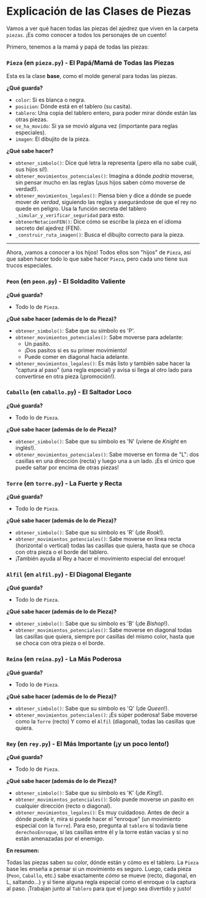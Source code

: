 # Explicación de las Clases de Piezas

Vamos a ver qué hacen todas las piezas del ajedrez que viven en la carpeta `piezas`. ¡Es como conocer a todos los personajes de un cuento!

Primero, tenemos a la mamá y papá de todas las piezas:

### `Pieza` (en `pieza.py`) - El Papá/Mamá de Todas las Piezas

Esta es la clase **base**, como el molde general para todas las piezas.

**¿Qué guarda?**
*   `color`: Si es blanca o negra.
*   `posicion`: Dónde está en el tablero (su casita).
*   `tablero`: Una copia del tablero entero, para poder mirar dónde están las otras piezas.
*   `se_ha_movido`: Si ya se movió alguna vez (importante para reglas especiales).
*   `imagen`: El dibujito de la pieza.

**¿Qué sabe hacer?**
*   `obtener_simbolo()`: Dice qué letra la representa (¡pero ella no sabe cuál, sus hijos sí!).
*   `obtener_movimientos_potenciales()`: Imagina a dónde *podría* moverse, sin pensar mucho en las reglas (¡sus hijos saben cómo moverse de verdad!).
*   `obtener_movimientos_legales()`: Piensa bien y dice a dónde se puede mover *de verdad*, siguiendo las reglas y asegurándose de que el rey no quede en peligro. Usa la función secreta del tablero `_simular_y_verificar_seguridad` para esto.
*   `obtenerNotacionFEN()`: Dice cómo se escribe la pieza en el idioma secreto del ajedrez (FEN).
*   `_construir_ruta_imagen()`: Busca el dibujito correcto para la pieza.

---

Ahora, ¡vamos a conocer a los hijos! Todos ellos son "hijos" de `Pieza`, así que saben hacer todo lo que sabe hacer `Pieza`, pero cada uno tiene sus trucos especiales.

### `Peon` (en `peon.py`) - El Soldadito Valiente

**¿Qué guarda?**
*   Todo lo de `Pieza`.

**¿Qué sabe hacer (además de lo de Pieza)?**
*   `obtener_simbolo()`: Sabe que su símbolo es 'P'.
*   `obtener_movimientos_potenciales()`: Sabe moverse para adelante:
    *   Un pasito.
    *   ¡Dos pasitos si es su primer movimiento!
    *   Puede comer en diagonal hacia adelante.
*   `obtener_movimientos_legales()`: Es más listo y también sabe hacer la "captura al paso" (una regla especial) y avisa si llega al otro lado para convertirse en otra pieza (¡promoción!).

### `Caballo` (en `caballo.py`) - El Saltador Loco

**¿Qué guarda?**
*   Todo lo de `Pieza`.

**¿Qué sabe hacer (además de lo de Pieza)?**
*   `obtener_simbolo()`: Sabe que su símbolo es 'N' (¡viene de *Knight* en inglés!).
*   `obtener_movimientos_potenciales()`: Sabe moverse en forma de "L": dos casillas en una dirección (recta) y luego una a un lado. ¡Es el único que puede saltar por encima de otras piezas!

### `Torre` (en `torre.py`) - La Fuerte y Recta

**¿Qué guarda?**
*   Todo lo de `Pieza`.

**¿Qué sabe hacer (además de lo de Pieza)?**
*   `obtener_simbolo()`: Sabe que su símbolo es 'R' (¡de *Rook*!).
*   `obtener_movimientos_potenciales()`: Sabe moverse en línea recta (horizontal o vertical) todas las casillas que quiera, hasta que se choca con otra pieza o el borde del tablero.
*   ¡También ayuda al Rey a hacer el movimiento especial del enroque!

### `Alfil` (en `alfil.py`) - El Diagonal Elegante

**¿Qué guarda?**
*   Todo lo de `Pieza`.

**¿Qué sabe hacer (además de lo de Pieza)?**
*   `obtener_simbolo()`: Sabe que su símbolo es 'B' (¡de *Bishop*!).
*   `obtener_movimientos_potenciales()`: Sabe moverse en diagonal todas las casillas que quiera, siempre por casillas del mismo color, hasta que se choca con otra pieza o el borde.

### `Reina` (en `reina.py`) - La Más Poderosa

**¿Qué guarda?**
*   Todo lo de `Pieza`.

**¿Qué sabe hacer (además de lo de Pieza)?**
*   `obtener_simbolo()`: Sabe que su símbolo es 'Q' (¡de *Queen*!).
*   `obtener_movimientos_potenciales()`: ¡Es súper poderosa! Sabe moverse como la `Torre` (recto) Y como el `Alfil` (diagonal), todas las casillas que quiera.

### `Rey` (en `rey.py`) - El Más Importante (¡y un poco lento!)

**¿Qué guarda?**
*   Todo lo de `Pieza`.

**¿Qué sabe hacer (además de lo de Pieza)?**
*   `obtener_simbolo()`: Sabe que su símbolo es 'K' (¡de *King*!).
*   `obtener_movimientos_potenciales()`: Solo puede moverse un pasito en cualquier dirección (recto o diagonal).
*   `obtener_movimientos_legales()`: Es muy cuidadoso. Antes de decir a dónde puede ir, mira si puede hacer el "enroque" (un movimiento especial con la `Torre`). Para eso, pregunta al `tablero` si todavía tiene `derechosEnroque`, si las casillas entre él y la torre están vacías y si no están amenazadas por el enemigo.

**En resumen:**

Todas las piezas saben su color, dónde están y cómo es el tablero. La `Pieza` base les enseña a pensar si un movimiento es seguro. Luego, cada pieza (`Peon`, `Caballo`, etc.) sabe exactamente *cómo* se mueve (recto, diagonal, en L, saltando...) y si tiene alguna regla especial como el enroque o la captura al paso. ¡Trabajan junto al `Tablero` para que el juego sea divertido y justo!
